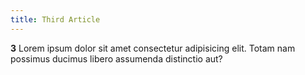 ```yaml
---
title: Third Article
---
```


<p>
    <strong>3</strong>
    Lorem ipsum dolor sit amet consectetur adipisicing elit. Totam nam possimus ducimus libero assumenda distinctio
    aut?</p>
